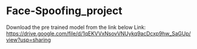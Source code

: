 # Face-Spoofing_project

Download the pre trained model from the link below
Link: https://drive.google.com/file/d/1qEKVVxNsovVNUykq9acDcxp9hw_SaGUp/view?usp=sharing

